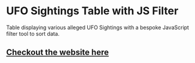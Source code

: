 # UFO Sightings Table with JS Filter
Table displaying various alleged UFO Sightings with a bespoke JavaScript filter tool to sort data.

<a href="https://MrATX.github.io/Javascript_Challenge"><h2>Checkout the website here</h2></a>
